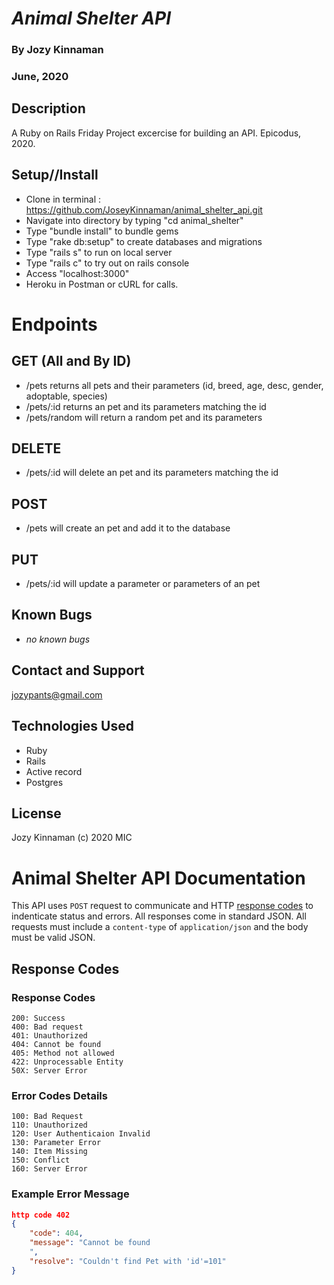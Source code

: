 # _Animal Shelter API_
### By Jozy Kinnaman
### June, 2020

## Description
A Ruby on Rails Friday Project excercise for building  an API. Epicodus, 2020.

## Setup//Install
 * Clone in terminal : https://github.com/JoseyKinnaman/animal_shelter_api.git
  * Navigate into directory by typing "cd animal_shelter"
  * Type "bundle install" to bundle gems
  * Type "rake db:setup" to create databases and migrations
  * Type "rails s" to run on local server
  * Type "rails c" to try out on rails console
  * Access "localhost:3000" 
  * Heroku in Postman or cURL for calls. 

# Endpoints

## GET (All and By ID)
* /pets returns all pets and their parameters (id, breed, age, desc, gender, adoptable, species)
* /pets/:id returns an pet and its parameters matching the id
* /pets/random will return a random pet and its parameters

## DELETE
* /pets/:id will delete an pet and its parameters matching the id

## POST
* /pets will create an pet and add it to the database

## PUT
* /pets/:id will update a parameter or parameters of an pet

## Known Bugs
  * _no known bugs_

## Contact and Support
jozypants@gmail.com

## Technologies Used
  * Ruby
  * Rails
  * Active record
  * Postgres

## License 
Jozy Kinnaman (c) 2020 MIC

# Animal Shelter API Documentation 
This API uses `POST` request to communicate and HTTP [response codes](https://en.wikipedia.org/wiki/List_of_HTTP_status_codes) to indenticate status and errors. All responses come in standard JSON. All requests must include a `content-type` of `application/json` and the body must be valid JSON.

## Response Codes 
### Response Codes
```
200: Success
400: Bad request
401: Unauthorized
404: Cannot be found
405: Method not allowed
422: Unprocessable Entity 
50X: Server Error
```
### Error Codes Details
```
100: Bad Request
110: Unauthorized
120: User Authenticaion Invalid
130: Parameter Error
140: Item Missing
150: Conflict
160: Server Error
```
### Example Error Message
```json
http code 402
{
    "code": 404,
    "message": "Cannot be found
    ",
    "resolve": "Couldn't find Pet with 'id'=101"
}
```



